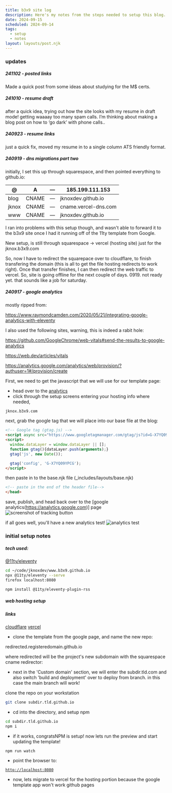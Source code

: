 ```yaml
---
title: b3x9 site log
description: Here's my notes from the steps needed to setup this blog.
date: 2024-09-15
scheduled: 2024-09-14
tags:
  - setup
  - notes
layout: layouts/post.njk
---
```


### updates 

##### 241102 - posted links
Made a quick post from some ideas about studying for the M$ certs.

##### 241010 - resume draft
after a quick idea, trying out how the site looks with my resume in draft mode! getting waaaay too many spam calls. I’m thinking about making a blog post on how to ‘go dark’ with phone calls.. 

##### 240923 - resume links
just a quick fix, moved my resume in to a single column ATS friendly format.

##### 240919 - dns migrations part two
initially, I set this up through squarespace, and then pointed everything to github.io: 

| @     | A     | —   | 185.199.111.153      |
| ----- | ----- | --- | -------------------- |
| blog  | CNAME | —   | jknoxdev.github.io   |
| jknox | CNAME | —   | cname.vercel-dns.com |
| www   | CNAME | —   | jknoxdev.github.io   |

I ran into problems with this setup though, and wasn't able to forward it to the b3x9 site once I had it running off of the 11ty template from Google. 

New setup, is still through squarespace -> vercel (hosting site) just for the jknox.b3x9.com

So, now I have to redirect the squarepace over to cloudflare, to finish transfering the domain (this is all to get the file hosting redirects to work right). Once that transfer finishes, I can then redirect the web traffic to vercel. So, site is going offline for the next couple of days. 0919. not ready yet. that sounds like a job for saturday. 


##### 240917 - google analytics
mostly ripped from:

https://www.raymondcamden.com/2020/05/21/integrating-google-analytics-with-eleventy

I also used the following sites, warning, this is indeed a rabit hole: 

https://github.com/GoogleChrome/web-vitals#send-the-results-to-google-analytics

https://web.dev/articles/vitals

https://analytics.google.com/analytics/web/provision/?authuser=1#/provision/create


First, we need to get the javascript that we will use for our template page:
- head over to the [analytics](https://analytics.google.com)
- click through the setup screens entering your hosting info where needed, 

```html
jknox.b3x9.com
```
next, grab the google tag that we will place into our base file at the blog:
```html
<!-- Google tag (gtag.js) -->
<script async src="https://www.googletagmanager.com/gtag/js?id=G-X7YQ09YPCG"></script>
<script>
  window.dataLayer = window.dataLayer || [];
  function gtag(){dataLayer.push(arguments);}
  gtag('js', new Date());

  gtag('config', 'G-X7YQ09YPCG');
</script>
```

then paste in to the base.njk file (_includes/layouts/base.njk)
```html
<!-- paste in the end of the header file-->
</head>
```

save, publish, and head back over to the [google analytics(https://analytics.google.com)] page
![screenshot of tracking button](https://imagedelivery.net/h6duaPVMwqSx6OPYA68aOw/0c916d3b-3409-40dd-d657-a28ea13c6700/public)

if all goes well, you'll have a new analytics test!
![analytics test](https://imagedelivery.net/h6duaPVMwqSx6OPYA68aOw/3d5e31d6-9650-4f56-eaf7-23a1cdbb1400/public)


### initial setup notes
##### tech used: 

[@11ty/eleventy ](https://www.11ty.dev/)

```bash
cd ~/code/jknoxdev/www.b3x9.github.io
npx @11ty/eleventy --serve
firefox localhost:8080
```

```bash
npm install @11ty/eleventy-plugin-rss
```

##### web hosting setup 



##### links
[cloudflare](https://www.cloudflare.com/)
[vercel](https://www.vercel.com)

- clone the template from the google page, and name the new repo: 

redirected.registeredomain.github.io

where redirected will be the project's new subdomain with the squarespace cname redirector: 

- next in the 'Custom domain' section, we will enter the subdir.tld.com and also switch 'build and deployment' over to deploy from branch. in this case the main branch will work!

clone the repo on your workstation

```bash
git clone subdir.tld.github.io
```

- cd into the directory, and setup npm

```bash
cd subdir.tld.github.io
npm i
```

- if it works, congratsNPM is setup! now lets run the preview and start updating the template! 

```bash
npm run watch
```

- point the browser to: 

[`http://localhost:8080`](http://localhost:8080)

- now, lets migrate to vercel for the hosting portion because the google template app won't work github pages

